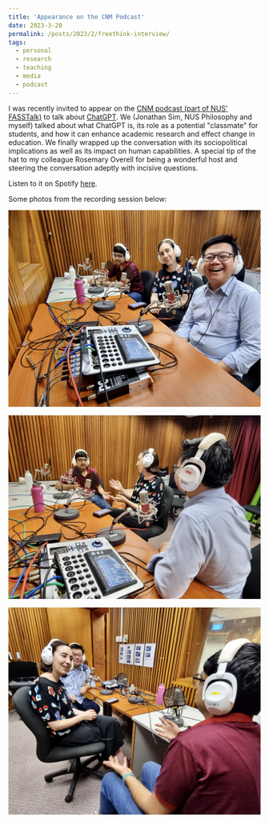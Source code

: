 ```yaml
---
title: 'Appearance on the CNM Podcast'
date: 2023-3-20
permalink: /posts/2023/2/freethink-interview/
tags:
  - personal
  - research
  - teaching
  - media
  - podcast
---
```


I was recently invited to appear on the [CNM podcast (part of NUS' FASSTalk)](https://fasstalk.podbean.com/) to talk about [ChatGPT](https://chat.openai.com/). We (Jonathan Sim, NUS Philosophy and myself) talked about what ChatGPT is, its role as a potential "classmate" for students, and how it can enhance academic research and effect change in education. We finally wrapped up the conversation with its sociopolitical implications as well as its impact on human capabilities. A special tip of the hat to my colleague Rosemary Overell for being a wonderful host and steering the conversation adeptly with incisive questions.

Listen to it on Spotify [here](https://open.spotify.com/episode/03WRR3MjsHwDPyj3fUK9oN).

Some photos from the recording session below:

![The CNM Podcast](/assets/images/chatgpt-podcast01.jpg)

![The CNM Podcast](/assets/images/chatgpt-podcast02.jpg)

![The CNM Podcast](/assets/images/chatgpt-podcast03.jpg)


